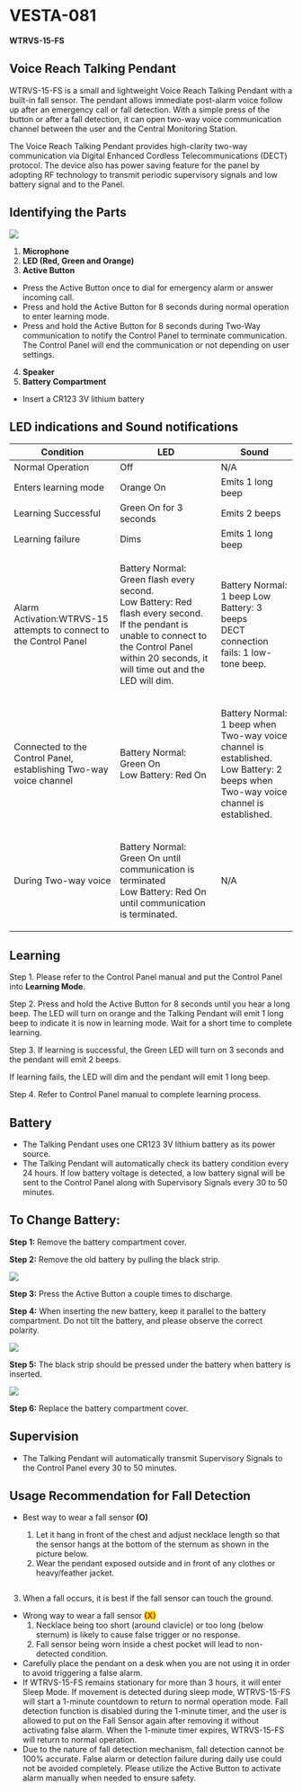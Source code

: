 # VESTA-081

**WTRVS-15-FS**

## **Voice Reach Talking Pendant**&#x20;

WTRVS-15-FS is a small and lightweight Voice Reach Talking Pendant with a built-in fall sensor. The pendant allows immediate post-alarm voice follow up after an emergency call or fall detection. With a simple press of the button or after a fall detection, it can open two-way voice communication channel between the user and the Central Monitoring Station.

The Voice Reach Talking Pendant provides high-clarity two-way communication via Digital Enhanced Cordless Telecommunications (DECT) protocol. The device also has power saving feature for the panel by adopting RF technology to transmit periodic supervisory signals and low battery signal and to the Panel.

## **Identifying the Parts**

![](<.gitbook/assets/0 (54).jpeg>)

1. **Microphone**
2. **LED (Red, Green and Orange)**
3. **Active Button**

* Press the Active Button once to dial for emergency alarm or answer incoming call.
* Press and hold the Active Button for 8 seconds during normal operation to enter learning mode.
* Press and hold the Active Button for 8 seconds during Two-Way communication to notify the Control Panel to terminate communication. The Control Panel will end the communication or not depending on user settings.

4. **Speaker**
5. **Battery Compartment**

* Insert a CR123 3V lithium battery

## **LED indications and Sound notifications**

| Condition                                                          | LED                                                                                                                                                                                                            | Sound                                                                                                                                       |
| ------------------------------------------------------------------ | -------------------------------------------------------------------------------------------------------------------------------------------------------------------------------------------------------------- | ------------------------------------------------------------------------------------------------------------------------------------------- |
| Normal Operation                                                   | Off                                                                                                                                                                                                            | N/A                                                                                                                                         |
| Enters learning mode                                               | Orange On                                                                                                                                                                                                      | Emits 1 long beep                                                                                                                           |
| Learning Successful                                                | Green On for 3 seconds                                                                                                                                                                                         | Emits 2 beeps                                                                                                                               |
| Learning failure                                                   | Dims                                                                                                                                                                                                           | Emits 1 long beep                                                                                                                           |
| Alarm Activation:WTRVS-15 attempts to connect to the Control Panel | <p>Battery Normal: Green flash every second.<br>Low Battery: Red flash every second.<br>If the pendant is unable to connect to the Control Panel within 20 seconds, it will time out and the LED will dim.</p> | <p>Battery Normal: 1 beep Low Battery: 3 beeps<br>DECT connection fails: 1 low-tone beep.</p>                                               |
| Connected to the Control Panel, establishing Two-way voice channel | <p>Battery Normal: Green On<br>Low Battery: Red On</p>                                                                                                                                                         | <p>Battery Normal: 1 beep when Two-way voice channel is established.<br>Low Battery: 2 beeps when Two-way voice channel is established.</p> |
| During Two-way voice                                               | <p>Battery Normal: Green On until communication is terminated<br>Low Battery: Red On until communication is terminated.</p>                                                                                    | N/A                                                                                                                                         |

## **Learning**

Step 1. Please refer to the Control Panel manual and put the Control Panel into **Learning Mode**.

Step 2. Press and hold the Active Button for 8 seconds until you hear a long beep. The LED will turn on orange and the Talking Pendant will emit 1 long beep to indicate it is now in learning mode. Wait for a short time to complete learning.

Step 3. If learning is successful, the Green LED will turn on 3 seconds and the pendant will emit 2 beeps.

If learning fails, the LED will dim and the pendant will emit 1 long beep.

Step 4. Refer to Control Panel manual to complete learning process.

## **Battery**

* The Talking Pendant uses one CR123 3V lithium battery as its power source.
* The Talking Pendant will automatically check its battery condition every 24 hours. If low battery voltage is detected, a low battery signal will be sent to the Control Panel along with Supervisory Signals every 30 to 50 minutes.

## **To Change Battery:**

**Step 1:** Remove the battery compartment cover.

**Step 2:** Remove the old battery by pulling the black strip.

![](<.gitbook/assets/1 (53).png>)

**Step 3:** Press the Active Button a couple times to discharge.

**Step 4:** When inserting the new battery, keep it parallel to the battery compartment. Do not tilt the battery, and please observe the correct polarity.

![](<.gitbook/assets/2 (61).png>)

**Step 5:** The black strip should be pressed under the battery when battery is inserted.

![](<.gitbook/assets/3 (58).png>)

**Step 6:** Replace the battery compartment cover.

## **Supervision**

* The Talking Pendant will automatically transmit Supervisory Signals to the Control Panel every 30 to 50 minutes.

## **Usage Recommendation for Fall Detection**

*   Best way to wear a fall sensor **(O)**

    1. Let it hang in front of the chest and adjust necklace length so that the sensor hangs at the bottom of the sternum as shown in the picture below.
    2. Wear the pendant exposed outside and in front of any clothes or heavy/feather jacket.



    <figure><img src=".gitbook/assets/image (1) (1) (1) (1) (1) (1) (1) (1) (1) (1) (1) (1) (1) (1) (1) (1) (1) (1) (1) (1) (1) (1) (1) (1) (1) (1) (1) (1).png" alt=""><figcaption></figcaption></figure>

3. When a fall occurs, it is best if the fall sensor can touch the ground.

* Wrong way to wear a fall sensor <mark style="color:red;">**(X)**</mark>
  1. Necklace being too short (around clavicle) or too long (below sternum) is likely to cause false trigger or no response.
  2. Fall sensor being worn inside a chest pocket will lead to non-detected condition.
* Carefully place the pendant on a desk when you are not using it in order to avoid triggering a false alarm.
* If WTRVS-15-FS remains stationary for more than 3 hours, it will enter Sleep Mode. If movement is detected during sleep mode, WTRVS-15-FS will start a 1-minute countdown to return to normal operation mode. Fall detection function is disabled during the 1-minute timer, and the user is allowed to put on the Fall Sensor again after removing it without activating false alarm. When the 1-minute timer expires, WTRVS-15-FS will return to normal operation.
* Due to the nature of fall detection mechanism, fall detection cannot be 100% accurate. False alarm or detection failure during daily use could not be avoided completely. Please utilize the Active Button to activate alarm manually when needed to ensure safety.

